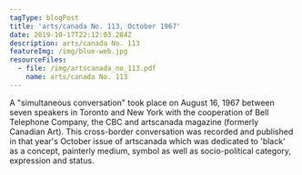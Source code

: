 ```yaml
---
tagType: blogPost
title: 'arts/canada No. 113, October 1967'
date: 2019-10-17T22:12:03.284Z
description: arts/canada No. 113
featureImg: /img/blue-web.jpg
resourceFiles:
  - file: /img/artscanada_no_113.pdf
    name: arts/canada No. 113
---
```

A "simultaneous conversation" took place on August 16, 1967 between seven speakers in Toronto and New York with the cooperation of Bell Telephone Company, the CBC and artscanada magazine (formerly Canadian Art). This cross-border conversation was recorded and published in that year's October issue of artscanada which was dedicated to 'black' as a concept, painterly medium, symbol as well as socio-political category, expression and status.
